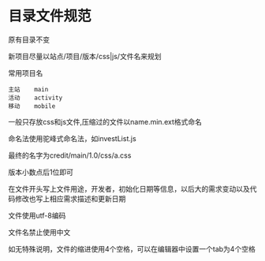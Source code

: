 # 目录文件规范

原有目录不变

新项目尽量以站点/项目/版本/css|js/文件名来规划

常用项目名

    主站    main
    活动    activity
    移动    mobile

一般只存放css和js文件,压缩过的文件以name.min.ext格式命名

命名法使用驼峰式命名法，如investList.js

最终的名字为credit/main/1.0/css/a.css

版本小数点后1位即可

在文件开头写上文件用途，开发者，初始化日期等信息，以后大的需求变动以及代码修改也写上相应需求描述和更新日期

文件使用utf-8编码

文件名禁止使用中文

如无特殊说明，文件的缩进使用4个空格，可以在编辑器中设置一个tab为4个空格
